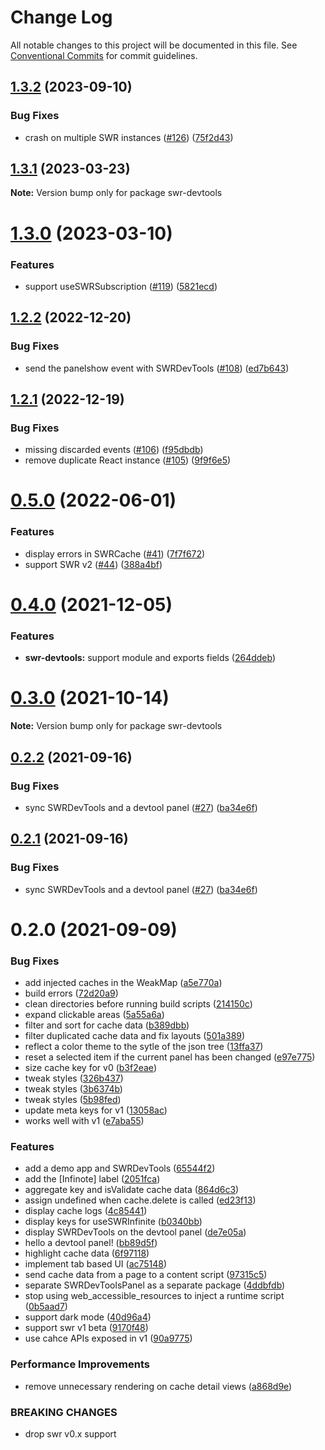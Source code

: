 # Change Log

All notable changes to this project will be documented in this file.
See [Conventional Commits](https://conventionalcommits.org) for commit guidelines.

## [1.3.2](https://github.com/koba04/swr-devtools/compare/v1.3.1...v1.3.2) (2023-09-10)


### Bug Fixes

* crash on multiple SWR instances ([#126](https://github.com/koba04/swr-devtools/issues/126)) ([75f2d43](https://github.com/koba04/swr-devtools/commit/75f2d43a3f00db1205078fffcd93a52c08dd3866))





## [1.3.1](https://github.com/koba04/swr-devtools/compare/v1.3.0...v1.3.1) (2023-03-23)

**Note:** Version bump only for package swr-devtools





# [1.3.0](https://github.com/koba04/swr-devtools/compare/v1.2.2...v1.3.0) (2023-03-10)


### Features

* support useSWRSubscription ([#119](https://github.com/koba04/swr-devtools/issues/119)) ([5821ecd](https://github.com/koba04/swr-devtools/commit/5821ecdb1dc04ec24b0b5bf917c49648e471b8ea))





## [1.2.2](https://github.com/koba04/swr-devtools/compare/v1.2.1...v1.2.2) (2022-12-20)


### Bug Fixes

* send the panelshow event with SWRDevTools ([#108](https://github.com/koba04/swr-devtools/issues/108)) ([ed7b643](https://github.com/koba04/swr-devtools/commit/ed7b643fbd6ad644035e2d8a9c46a321b70ed64e))





## [1.2.1](https://github.com/koba04/swr-devtools/compare/v1.2.0...v1.2.1) (2022-12-19)


### Bug Fixes

* missing discarded events ([#106](https://github.com/koba04/swr-devtools/issues/106)) ([f95dbdb](https://github.com/koba04/swr-devtools/commit/f95dbdb50aa0c0b642fae536b323a6da7ea4751d))
* remove duplicate React instance ([#105](https://github.com/koba04/swr-devtools/issues/105)) ([9f9f6e5](https://github.com/koba04/swr-devtools/commit/9f9f6e521ac9f89ee1b0fbba6b2bd809218ab181))





# [0.5.0](https://github.com/koba04/swr-devtools/compare/v0.4.0...v0.5.0) (2022-06-01)


### Features

* display errors in SWRCache ([#41](https://github.com/koba04/swr-devtools/issues/41)) ([7f7f672](https://github.com/koba04/swr-devtools/commit/7f7f67224b2aca32b1976d311a7d6271c4dfcfba))
* support SWR v2 ([#44](https://github.com/koba04/swr-devtools/issues/44)) ([388a4bf](https://github.com/koba04/swr-devtools/commit/388a4bff545c76414f768c26b34aa858bc1f0291))





# [0.4.0](https://github.com/koba04/swr-devtools/compare/v0.3.0...v0.4.0) (2021-12-05)


### Features

* **swr-devtools:** support module and exports fields ([264ddeb](https://github.com/koba04/swr-devtools/commit/264ddeb00f40b01014f936967fa1de72cd87c6b2))





# [0.3.0](https://github.com/koba04/swr-devtools/compare/v0.2.2...v0.3.0) (2021-10-14)

**Note:** Version bump only for package swr-devtools





## [0.2.2](https://github.com/koba04/swr-devtools/compare/v0.2.0...v0.2.2) (2021-09-16)


### Bug Fixes

* sync SWRDevTools and a devtool panel ([#27](https://github.com/koba04/swr-devtools/issues/27)) ([ba34e6f](https://github.com/koba04/swr-devtools/commit/ba34e6ff3be261cd656a5d90f0b4bef64e1b71e8))





## [0.2.1](https://github.com/koba04/swr-devtools/compare/v0.2.0...v0.2.1) (2021-09-16)


### Bug Fixes

* sync SWRDevTools and a devtool panel ([#27](https://github.com/koba04/swr-devtools/issues/27)) ([ba34e6f](https://github.com/koba04/swr-devtools/commit/ba34e6ff3be261cd656a5d90f0b4bef64e1b71e8))





# 0.2.0 (2021-09-09)


### Bug Fixes

* add injected caches in the WeakMap ([a5e770a](https://github.com/koba04/swr-devtools/commit/a5e770ac31ec89bb11613143807cfd4f055f7fb6))
* build errors ([72d20a9](https://github.com/koba04/swr-devtools/commit/72d20a90bf9d4aeb25a3c1398bb3cbd77dd3ecf6))
* clean directories before running build scripts ([214150c](https://github.com/koba04/swr-devtools/commit/214150c70f6c7e823baff9ab2c16802dbb27afda))
* expand clickable areas ([5a55a6a](https://github.com/koba04/swr-devtools/commit/5a55a6a854b19f7ebd83953023871ebcddad719a))
* filter and sort for cache data ([b389dbb](https://github.com/koba04/swr-devtools/commit/b389dbb92ea79cdbd03e404d34d423449fc66832))
* filter duplicated cache data and fix layouts ([501a389](https://github.com/koba04/swr-devtools/commit/501a389b269133e079bf075e1a1e619cb970a713))
* reflect a color theme to the sytle of the json tree ([13ffa37](https://github.com/koba04/swr-devtools/commit/13ffa377f92da54f8850e94f94e7776ec33a2251))
* reset a selected item if the current panel has been changed ([e97e775](https://github.com/koba04/swr-devtools/commit/e97e775cc4e0bb04116fb596d9a64c3e354d7e2a))
* size cache key for v0 ([b3f2eae](https://github.com/koba04/swr-devtools/commit/b3f2eaeae89bb4fda16205e144d51037eb68e5e5))
* tweak styles ([326b437](https://github.com/koba04/swr-devtools/commit/326b437e6e59f1d76ffeb65f101e1a5c81fa357e))
* tweak styles ([3b6374b](https://github.com/koba04/swr-devtools/commit/3b6374b3bfcfa65ebdcd362203b40d9ae51b9f7a))
* tweak styles ([5b98fed](https://github.com/koba04/swr-devtools/commit/5b98fed694630c619c999c545d8c7866556450a0))
* update meta keys for v1 ([13058ac](https://github.com/koba04/swr-devtools/commit/13058ac4ec0e2f434c52246860b18b166b4af305))
* works well with v1 ([e7aba55](https://github.com/koba04/swr-devtools/commit/e7aba553ce7f2a3d77c25a0a436d58ccc4d342fa))


### Features

* add a demo app and SWRDevTools ([65544f2](https://github.com/koba04/swr-devtools/commit/65544f2bfd5e9b6472e28eff0154ba7ed7197eac))
* add the [Infinote] label ([2051fca](https://github.com/koba04/swr-devtools/commit/2051fca8eb6bdf8f1408b1810b03dbb71081b7b5))
* aggregate key and isValidate cache data ([864d6c3](https://github.com/koba04/swr-devtools/commit/864d6c32aad5623913e09ca27b4ed6f6ff73150b))
* assign undefined when cache.delete is called ([ed23f13](https://github.com/koba04/swr-devtools/commit/ed23f135643e9a1792f1f0e0a26fffec69b5c51d))
* display cache logs ([4c85441](https://github.com/koba04/swr-devtools/commit/4c85441a526e57132d5c4ba2dc1fa72ae4f62a18))
* display keys for useSWRInfinite ([b0340bb](https://github.com/koba04/swr-devtools/commit/b0340bbbb43330914b67955e9a07126deee9f199))
* display SWRDevTools on the devtool panel ([de7e05a](https://github.com/koba04/swr-devtools/commit/de7e05a16e5be5c8211371d75f834492a11e6179))
* hello a devtool panel! ([bb89d5f](https://github.com/koba04/swr-devtools/commit/bb89d5f3c1b8f2d50b3f6af6549f9838a8d89c08))
* highlight cache data ([6f97118](https://github.com/koba04/swr-devtools/commit/6f9711846cd33fed2a8a023aadb806c3eed2a9d7))
* implement tab based UI ([ac75148](https://github.com/koba04/swr-devtools/commit/ac751489f5692f497e0861eb1b93e300d1ea3255))
* send cache data from a page to a content script ([97315c5](https://github.com/koba04/swr-devtools/commit/97315c501024a6346979460feb4f8b046e38f9d0))
* separate SWRDevToolsPanel as a separate package ([4ddbfdb](https://github.com/koba04/swr-devtools/commit/4ddbfdbeb7051ed4df5ded307461ab60820a4cf4))
* stop using web_accessible_resources to inject a runtime script ([0b5aad7](https://github.com/koba04/swr-devtools/commit/0b5aad79557291f8210bab369a71a9d9516098c3))
* support dark mode ([40d96a4](https://github.com/koba04/swr-devtools/commit/40d96a4b1158b367c0332737cbdb5c6cf0b0e268))
* support swr v1 beta ([9170f48](https://github.com/koba04/swr-devtools/commit/9170f4837b25436fbbde757b72c7b48bb862a16f))
* use cahce APIs exposed in v1 ([90a9775](https://github.com/koba04/swr-devtools/commit/90a977514d570c35b1157febe88b076d283f5a95))


### Performance Improvements

* remove unnecessary rendering on cache detail views ([a868d9e](https://github.com/koba04/swr-devtools/commit/a868d9e4e68d78af0fc741c344249bc532abc043))


### BREAKING CHANGES

* drop swr v0.x support
